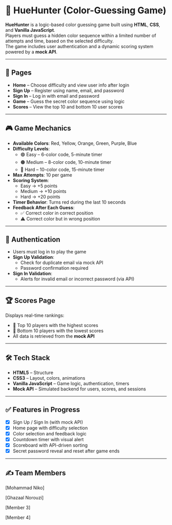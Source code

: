 # 🎯 HueHunter (Color-Guessing Game)

**HueHunter** is a logic-based color guessing game built using **HTML**, **CSS**, and **Vanilla JavaScript**.  
Players must guess a hidden color sequence within a limited number of attempts and time, based on the selected difficulty.  
The game includes user authentication and a dynamic scoring system powered by a **mock API**.

---

## 📄 Pages

- **Home** – Choose difficulty and view user info after login  
- **Sign Up** – Register using name, email, and password  
- **Sign In** – Log in with email and password  
- **Game** – Guess the secret color sequence using logic  
- **Scores** – View the top 10 and bottom 10 user scores  

---

## 🎮 Game Mechanics

- **Available Colors**: Red, Yellow, Orange, Green, Purple, Blue  
- **Difficulty Levels**:
  - 🟢 Easy – 6-color code, 5-minute timer  
  - 🟠 Medium – 8-color code, 10-minute timer  
  - 🔴 Hard – 10-color code, 15-minute timer  
- **Max Attempts**: 10 per game  
- **Scoring System**:
  - Easy → +5 points  
  - Medium → +10 points  
  - Hard → +20 points  
- **Timer Behavior**: Turns red during the last 10 seconds  
- **Feedback After Each Guess**:
  - ✅ Correct color in correct position  
  - ⚠️ Correct color but in wrong position  

---

## 🔐 Authentication

- Users must log in to play the game  
- **Sign Up Validation**:
  - Check for duplicate email via mock API  
  - Password confirmation required  
- **Sign In Validation**:
  - Alerts for invalid email or incorrect password (via API)

---

## 🏆 Scores Page

Displays real-time rankings:
- 🥇 Top 10 players with the highest scores  
- 🧊 Bottom 10 players with the lowest scores  
- All data is retrieved from the **mock API**

---

## 🛠️ Tech Stack

- **HTML5** – Structure  
- **CSS3** – Layout, colors, animations  
- **Vanilla JavaScript** – Game logic, authentication, timers  
- **Mock API** – Simulated backend for users, scores, and sessions  

---

## ✅ Features in Progress

- [x] Sign Up / Sign In (with mock API)  
- [x] Home page with difficulty selection  
- [x] Color selection and feedback logic  
- [x] Countdown timer with visual alert  
- [x] Scoreboard with API-driven sorting  
- [x] Secret password reveal and reset after game ends  

---

## ✍️ Team Members
[Mohammad Niko] 

[Ghazaal Norouzi]

[Member 3]

[Member 4]



